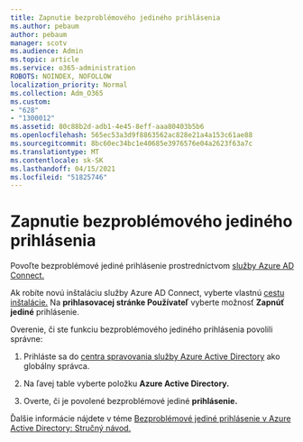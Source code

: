 ```yaml
---
title: Zapnutie bezproblémového jediného prihlásenia
ms.author: pebaum
author: pebaum
manager: scotv
ms.audience: Admin
ms.topic: article
ms.service: o365-administration
ROBOTS: NOINDEX, NOFOLLOW
localization_priority: Normal
ms.collection: Adm_O365
ms.custom:
- "628"
- "1300012"
ms.assetid: 80c88b2d-adb1-4e45-8eff-aaa80403b5b6
ms.openlocfilehash: 565ec53a3d9f8863562ac828e21a4a153c61ae88
ms.sourcegitcommit: 8bc60ec34bc1e40685e3976576e04a2623f63a7c
ms.translationtype: MT
ms.contentlocale: sk-SK
ms.lasthandoff: 04/15/2021
ms.locfileid: "51825746"
---
```

# <a name="how-to-enable-seamless-sso"></a>Zapnutie bezproblémového jediného prihlásenia

Povoľte bezproblémové jediné prihlásenie prostredníctvom [služby Azure AD Connect.](https://docs.microsoft.com/azure/active-directory/connect/active-directory-aadconnect)
  
Ak robíte novú inštaláciu služby Azure AD Connect, vyberte vlastnú [cestu inštalácie.](https://docs.microsoft.com/azure/active-directory/connect/active-directory-aadconnect-get-started-custom) Na **prihlasovacej stránke Používateľ** vyberte možnosť **Zapnúť jediné** prihlásenie.
  
Overenie, či ste funkciu bezproblémového jediného prihlásenia povolili správne:
  
1. Prihláste sa do [centra spravovania služby Azure Active Directory](https://aad.portal.azure.com) ako globálny správca.

2. Na ľavej table vyberte položku **Azure Active Directory.**

3. Overte, či je povolené bezproblémové jediné **prihlásenie.**

Ďalšie informácie nájdete v téme [Bezproblémové jediné prihlásenie v Azure Active Directory: Stručný návod.](https://docs.microsoft.com/azure/active-directory/connect/active-directory-aadconnect-sso-quick-start)
  